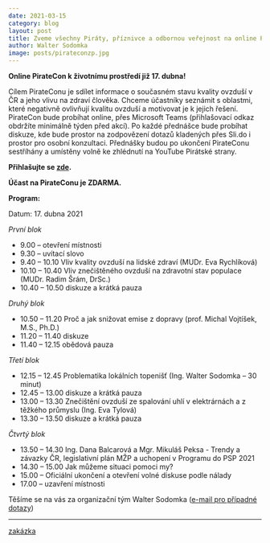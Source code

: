 ```yaml
---
date: 2021-03-15
category: blog
layout: post
title: Zveme všechny Piráty, příznivce a odbornou veřejnost na online PirateCon na téma kvalita ovzduší, který proběhne v sobotu 17. dubna 2021
author: Walter Sodomka
image: posts/pirateconzp.jpg
---
```


**Online PirateCon k životnímu prostředí již 17. dubna!**

Cílem PirateConu je sdílet informace o současném stavu kvality ovzduší v ČR a jeho vlivu na zdraví člověka. Chceme účastníky seznámit s oblastmi, které negativně ovlivňují kvalitu ovzduší a motivovat je k jejich řešení.
PirateCon bude probíhat online, přes Microsoft Teams (přihlašovací odkaz obdržíte minimálně týden před akcí). Po každé přednášce bude probíhat diskuze, kde bude prostor na zodpovězení dotazů kladených přes Sli.do i prostor pro osobní konzultaci. Přednášky budou po ukončení PirateConu sestříhány a umístěny volně ke zhlédnutí na YouTube Pirátské strany. 

**Přihlašujte se [zde](https://forms.gle/PFhcdWupbjt82Vnn8).**

**Účast na PirateConu je ZDARMA.**

**Program:**

Datum: 17. dubna 2021

*První blok*
- 9.00 – otevření místnosti
- 9.30 – uvítací slovo
- 9.40 – 10.10 Vliv kvality ovzduší na lidské zdraví (MUDr. Eva Rychlíková)
- 10.10 – 10.40 Vliv znečištěného ovzduší na zdravotní stav populace (MUDr. Radim Šrám, DrSc.)
- 10.40 – 10.50 diskuze a krátká pauza

*Druhý blok*
- 10.50 – 11.20 Proč a jak snižovat emise z dopravy (prof. Michal Vojtíšek, M.S., Ph.D.)
- 11.20 – 11.40 diskuze
- 11.40 – 12.15 obědová pauza

*Třetí blok*
- 12.15 – 12.45 Problematika lokálních topenišť (Ing. Walter Sodomka – 30 minut)
- 12.45 – 13.00 diskuze a krátká pauza
- 13.00 – 13.30 Znečištění ovzduší ze spalování uhlí v elektrárnách a z těžkého průmyslu (Ing. Eva Tylová)
- 13.30 – 13.50 diskuze a krátká pauza

*Čtvrtý blok*
- 13.50 – 14.30 Ing. Dana Balcarová a Mgr. Mikuláš Peksa - Trendy a závazky ČR, legislativní plán MŽP a uchopení v Programu do PSP 2021
- 14.30 – 15.00 Jak můžeme situaci pomoci my? 
- 15.00 – Oficiální ukončení a otevření volné diskuse podle nálady
- 17.00 – uzavření místnosti

Těšíme se na vás
za organizační tým Walter Sodomka ([e-mail pro případné dotazy](mailto:walter.sodomka@pirati.cz))


- - -
[zakázka](https://smlouvy.gov.cz/smlouva/13050176?backlink=4c6ks)
